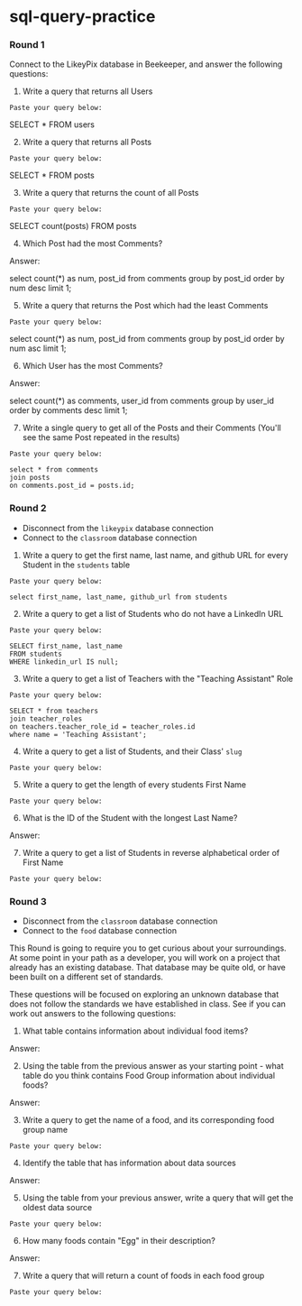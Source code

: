 # sql-query-practice


### Round 1

Connect to the LikeyPix database in Beekeeper, and answer the following questions:

1. Write a query that returns all Users

```
Paste your query below:

```
SELECT * 
FROM users

2. Write a query that returns all Posts

```
Paste your query below:

```
SELECT * 
FROM posts

3. Write a query that returns the count of all Posts

```
Paste your query below:

```
SELECT count(posts) 
FROM posts

4. Which Post had the most Comments?

Answer: 

select count(*) as num, post_id from comments
    group by post_id 
    order by num desc
    limit 1;

5. Write a query that returns the Post which had the least Comments

```
Paste your query below:

```
select count(*) as num, post_id from comments
    group by post_id 
    order by num asc
    limit 1;

6. Which User has the most Comments?

Answer:

select count(*) as comments, user_id from comments
    group by user_id 
    order by comments desc
    limit 1;

7. Write a single query to get all of the Posts and their Comments (You'll see the same Post repeated in the results)

```
Paste your query below:

select * from comments
join posts
on comments.post_id = posts.id;
```

### Round 2

- Disconnect from the `likeypix` database connection
- Connect to the `classroom` database connection

1. Write a query to get the first name, last name, and github URL for every Student in the `students` table

```
Paste your query below:

select first_name, last_name, github_url from students
```

2. Write a query to get a list of Students who do not have a LinkedIn URL

```
Paste your query below:

SELECT first_name, last_name
FROM students
WHERE linkedin_url IS null;

```

3. Write a query to get a list of Teachers with the "Teaching Assistant" Role

```
Paste your query below:

SELECT * from teachers
join teacher_roles
on teachers.teacher_role_id = teacher_roles.id
where name = 'Teaching Assistant';
```

4. Write a query to get a list of Students, and their Class' `slug`

```
Paste your query below:

```

5. Write a query to get the length of every students First Name

```
Paste your query below:

```

6. What is the ID of the Student with the longest Last Name?

Answer:

7. Write a query to get a list of Students in reverse alphabetical order of First Name

```
Paste your query below:

```

### Round 3

- Disconnect from the `classroom` database connection
- Connect to the `food` database connection

This Round is going to require you to get curious about your surroundings. At some point in your path as a developer, you will work on a project that already has an existing database. That database may be quite old, or have been built on a different set of standards.

These questions will be focused on exploring an unknown database that does not follow the standards we have established in class. See if you can work out answers to the following questions:


1. What table contains information about individual food items? 

Answer:

2. Using the table from the previous answer as your starting point - what table do you think contains Food Group information about individual foods?

Answer:

3. Write a query to get the name of a food, and its corresponding food group name 

```
Paste your query below:

```

4. Identify the table that has information about data sources

Answer:

5. Using the table from your previous answer, write a query that will get the oldest data source

```
Paste your query below:

```

6. How many foods contain "Egg" in their description?

Answer: 

7. Write a query that will return a count of foods in each food group

```
Paste your query below:

```
